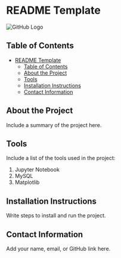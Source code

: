 # README Template

![GitHub Logo](https://github.githubassets.com/images/modules/logos_page/Octocat.png "GitHub logo - markdown")

## Table of Contents
- [README Template](#readme-template)
  - [Table of Contents](#table-of-contents)
  - [About the Project](#about-the-project)
  - [Tools](#tools)
  - [Installation Instructions](#installation-instructions)
  - [Contact Information](#contact-information)

## About the Project
Include a summary of the project here.

## Tools
Include a list of the tools used in the project:
1. Jupyter Notebook
2. MySQL
3. Matplotlib

## Installation Instructions
Write steps to install and run the project.

## Contact Information
Add your name, email, or GitHub link here.
